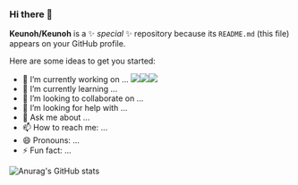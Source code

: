 ### Hi there 👋

**Keunoh/Keunoh** is a ✨ _special_ ✨ repository because its `README.md` (this file) appears on your GitHub profile.

Here are some ideas to get you started:

- 🔭 I’m currently working on ... <img src="https://img.shields.io/badge/Spring-white?style=flat&logo=Spring&logoColor=#6DB33F"/><img src="https://img.shields.io/badge/SpringBoot-white?style=flat&logo=springBoot&logoColor=#6DB33F"><img src="https://img.shields.io/badge/SpringSecurity-white?style=flat&logo=Spring Security&logoColor=#6DB33F">
- 🌱 I’m currently learning ... 
- 👯 I’m looking to collaborate on ...
- 🤔 I’m looking for help with ...
- 💬 Ask me about ... 
- 📫 How to reach me: ...
- 😄 Pronouns: ...
- ⚡ Fun fact: ...





![Anurag's GitHub stats](https://github-readme-stats.vercel.app/api?username=Keunoh&show_icons=true&theme=radical)
